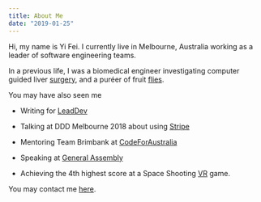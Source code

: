 ```yaml
---
title: About Me
date: "2019-01-25"
---
```


Hi, my name is Yi Fei. I currently live in Melbourne, Australia working as a leader of software engineering teams.

In a previous life, I was a biomedical engineer investigating computer guided
liver [surgery](https://doi.org/10.1117/12.2044250), and a puréer of fruit [flies](http://dx.doi.org/10.1016/j.ympev.2010.11.022).

You may have also seen me

- Writing for [LeadDev](https://leaddev.com/community/yi-fei-wu)

- Talking at DDD Melbourne 2018 about using [Stripe](https://twitter.com/DDDMelb/status/1038952464970444801)

- Mentoring Team Brimbank at [CodeForAustralia](https://blog.codeforaustralia.org/tagged/brimbank)

- Speaking at [General Assembly](https://generalassemb.ly/instructors/yifei-wu/15568)

- Achieving the 4th highest score at a Space Shooting [VR](https://zerolatencyvr.com/melbourne/game-results/101637?ss=true&pid=cgsFKnJcsxnvUILz4Dd9jg) game.

You may contact me [here](https://www.linkedin.com/in/wuy10).
